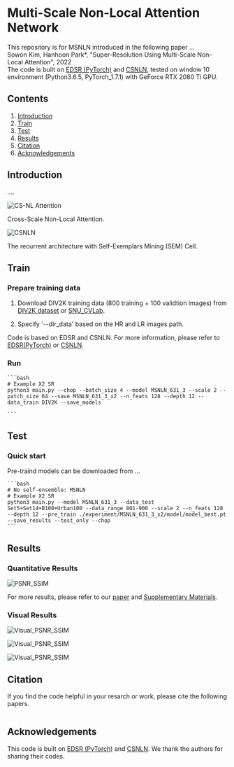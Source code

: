 # Multi-Scale Non-Local Attention Network
This repository is for MSNLN introduced in the following paper ...  
Sowon Kim, Hanhoon Park*, "Super-Resolution Using Multi-Scale Non-Local Attention", 2022  
The code is built on [EDSR (PyTorch)](https://github.com/thstkdgus35/EDSR-PyTorch) and [CSNLN](https://github.com/SHI-Labs/Cross-Scale-Non-Local-Attention), tested on window 10 environment (Python3.6.5, PyTorch_1.7.1) with GeForce RTX 2080 Ti GPU. 

## Contents
1. [Introduction](#introduction)
2. [Train](#train)
3. [Test](#test)
4. [Results](#results)
5. [Citation](#citation)
6. [Acknowledgements](#acknowledgements)

## Introduction

....

![CS-NL Attention](/Figs/Attention.png)

Cross-Scale Non-Local Attention.

![CSNLN](/Figs/CSNLN.png)

The recurrent architecture with Self-Exemplars Mining (SEM) Cell.

## Train
### Prepare training data 

1. Download DIV2K training data (800 training + 100 validtion images) from [DIV2K dataset](https://data.vision.ee.ethz.ch/cvl/DIV2K/) or [SNU_CVLab](https://cv.snu.ac.kr/research/EDSR/DIV2K.tar).

2. Specify '--dir_data' based on the HR and LR images path. 

Code is based on EDSR and CSNLN. For more information, please refer to [EDSR(PyTorch)](https://github.com/thstkdgus35/EDSR-PyTorch) or [CSNLN](https://github.com/SHI-Labs/Cross-Scale-Non-Local-Attention).

### Run

    ```bash
    # Example X2 SR
    python3 main.py --chop --batch_size 4 --model MSNLN_631_3 --scale 2 --patch_size 64 --save MSNLN_631_3_x2 --n_feats 128 --depth 12 --data_train DIV2K --save_models

    ```

## Test
### Quick start
Pre-traind models can be downloaded from ...

    ```bash
    # No self-ensemble: MSNLN
    # Example X2 SR
    python3 main.py --model MSNLN_631_3 --data_test Set5+Set14+B100+Urban100 --data_range 801-900 --scale 2 --n_feats 128 --depth 12 --pre_train ./experiment/MSNLN_631_3_x2/model/model_best.pt --save_results --test_only --chop
    ```

## Results
### Quantitative Results
![PSNR_SSIM](/Figs/PSNR_SSIM.png)

For more results, please refer to our [paper](https://arxiv.org/abs/2006.01424) and [Supplementary Materials](http://yiqunm2.web.illinois.edu/assets/papers/04292-supp.pdf).
### Visual Results
![Visual_PSNR_SSIM](/Figs/Visual_1.png)

![Visual_PSNR_SSIM](/Figs/Visual_2.png)

![Visual_PSNR_SSIM](/Figs/Visual_3.png)


## Citation
If you find the code helpful in your resarch or work, please cite the following papers.
```

```
## Acknowledgements
This code is built on [EDSR (PyTorch)](https://github.com/thstkdgus35/EDSR-PyTorch) and [CSNLN](https://github.com/SHI-Labs/Cross-Scale-Non-Local-Attention). We thank the authors for sharing their codes.

